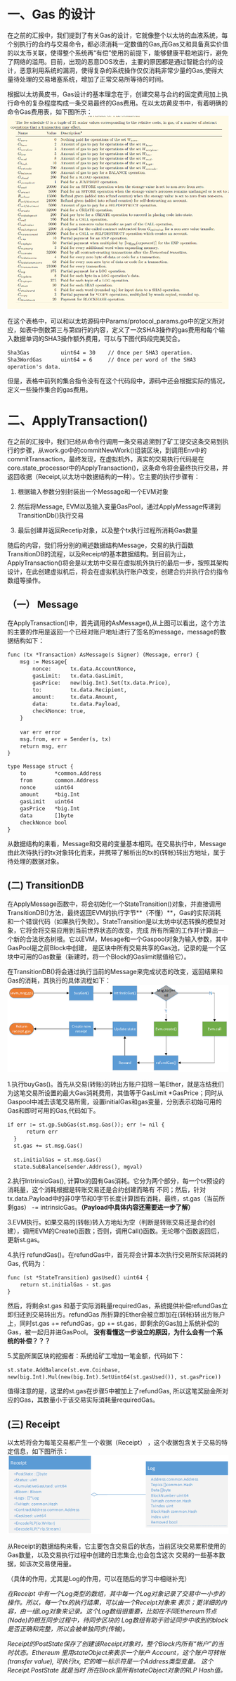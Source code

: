 #  一、Gas 的设计
在之前的汇报中，我们提到了有关Gas的设计，它就像整个以太坊的血液系统，每个别执行的合约与交易命令，都必须消耗一定数值的Gas,而Gas又和具备真实价值的以太币关联，使得整个系统再“有偿”使用的前提下，能够健康平稳地运行，避免了网络的滥用。目前，出现的恶意DOS攻击，主要的原因都是通过智能合约的设计，恶意利用系统的漏洞，使得复杂的系统操作仅仅消耗非常少量的Gas,使得大量待处理的交易堵塞系统，增加了正常交易所等待的时间。

根据以太坊黄皮书，Gas设计的基本理念在于，创建交易与合约的固定费用加上执行命令的复杂程度构成一条交易最终的Gas费用。在以太坊黄皮书中，有着明确的命令Gas费用表，如下图所示：
![trie](img/20180330/gas_price.png)

在这个表格中，可以和以太坊源码中Params/protocol_params.go中的定义所对应，如表中倒数第三与第四行的内容，定义了一次SHA3操作的gas费用和每个输入数据单词的SHA3操作额外费用，可以与下图代码段完美契合。

```
Sha3Gas          uint64 = 30    // Once per SHA3 operation.
Sha3WordGas      uint64 = 6     // Once per word of the SHA3 operation's data.
```
但是，表格中前列的集合指令没有在这个代码段中，源码中还会根据实际的情况，定义一些操作集合的gas费用。

# 二、ApplyTransaction()
在之前的汇报中，我们已经从命令行调用一条交易追溯到了矿工提交这条交易到执行的步骤，从work.go中的commitNewWork()组装区块，到调用Env中的commitTransaction，最终发现，在虚拟机外，真实的交易执行代码是在core.state_processor中的ApplyTransaction()，这条命令将会最终执行交易，并返回收据（Receipt,以太坊中数据结构的一种）。它主要的执行步骤有：
1.	根据输入参数分别封装出一个Message和一个EVM对象

2.	然后将Message, EVM以及输入变量GasPool，通过ApplyMessage传递到TransitionDb()执行交易

3.	最后创建并返回Recetip对象，以及整个tx执行过程所消耗Gas数量

随后的内容，我们将分别的阐述数据结构Message，交易的执行函数TransitionDB的流程，以及Receipt的基本数据结构。到目前为止，ApplyTransaction()将会是以太坊中交易在虚拟机外执行的最后一步，按照其架构设计，在此创建虚拟机后，将会在虚拟机执行账户改变，创建合约并执行合约指令数组等操作。
## （一） Message

在ApplyTransaction()中，首先调用的AsMessage(),从上图可以看出，这个方法的主要的作用是返回一个已经对账户地址进行了签名的message，message的数据结构如下：
```
func (tx *Transaction) AsMessage(s Signer) (Message, error) {
	msg := Message{
		nonce:      tx.data.AccountNonce,
		gasLimit:   tx.data.GasLimit,
		gasPrice:   new(big.Int).Set(tx.data.Price),
		to:         tx.data.Recipient,
		amount:     tx.data.Amount,
		data:       tx.data.Payload,
		checkNonce: true,
	}

	var err error
	msg.from, err = Sender(s, tx)
	return msg, err
}
```
    type Message struct {
    	to         *common.Address
    	from       common.Address
    	nonce      uint64
    	amount     *big.Int
    	gasLimit   uint64
    	gasPrice   *big.Int
    	data       []byte
    	checkNonce bool
    }
从数据结构的来看，Message和交易的变量基本相同。在交易执行中，Message由此次待执行的tx对象转化而来，并携带了解析出的tx的(转帐)转出方地址，属于待处理的数据对象。

## (二)  TransitionDB
在ApplyMessage函数中，将会初始化一个StateTransition()对象，并直接调用TransitionDB()方法，最终返回EVM的执行字节**（不懂）**，Gas的实际消耗
和一个错误代码（如果执行失败）。StateTransition是以太坊中状态转换的模型对象，它将会将交易应用到当前世界状态的改变，完成
所有所需的工作并计算出一个新的合法状态树根。它以EVM，Mesage和一个Gaspool对象为输入参数，其中GasPool是之前Block中创建，
是区块中所有交易共享的Gas池，记录的是一个区块中可用的Gas数量（新建时，将一个Block的Gaslimit赋值给它）。

在TransitionDB()将会通过执行当前的Message来完成状态的改变，返回结果和Gas的消耗，其执行的具体流程如下：
![TransitionDB](img/20180330/transitionDB.png)

1.执行buyGas()。首先从交易(转账)的转出方账户扣除一笔Ether，就是冻结我们为这笔交易所设置的最大Gas消耗费用，其值等于GasLimit
*GasPrice；同时从Gaspool中减去该笔交易所需，设置initialGas和gas变量，分别表示初始可用的Gas和即时可用的Gas,代码如下。
  ```
  if err := st.gp.SubGas(st.msg.Gas()); err != nil {
  		return err
  	}
    st.gas += st.msg.Gas() 
       
    st.initialGas = st.msg.Gas()
    state.SubBalance(sender.Address(), mgval)
   ```

2.执行IntrinsicGas(), 计算tx的固有Gas消耗。它分为两个部分，每一个tx预设的消耗量，这个消耗根据是转账交易还是合约创建而略有
不同；然后，针对tx.data.Payload中的非0字节和0字节长度计算固有消耗，最终，st.gas（当前所剩gas） -= intrinsicGas。**（Payload中具体内容还需要进一步了解）**

3.EVM执行。如果交易的(转帐)转入方地址为空（判断是转账交易还是合约创建），调用EVM的Create()函数；否则，调用Call()函数。无论哪个函数返回后，更新st.gas。

4.执行 refundGas()。在refundGas中，首先将会计算本次执行交易所实际消耗的Gas, 代码为：
    
    func (st *StateTransition) gasUsed() uint64 {
    	return st.initialGas - st.gas
    }
然后，将剩余st.gas 和基于实际消耗量requiredGas，系统提供补偿refundGas立即归还到交易转出方。refundGas 所折算的Ether会被立即加在(转帐)转出方账户上，同时st.gas += refundGas，gp += st.gas，即剩余的Gas加上系统补偿的Gas，被一起归并进GasPool。
**没有看懂这一步设立的原因，为什么会有一个系统的补偿？？？**

5.奖励所属区块的挖掘者：系统给矿工增加一笔金额，代码如下：

    st.state.AddBalance(st.evm.Coinbase, new(big.Int).Mul(new(big.Int).SetUint64(st.gasUsed()), st.gasPrice))
值得注意的是，这里的st.gas在步骤5中被加上了refundGas, 所以这笔奖励金所对应的Gas，其数量小于该交易实际消耗量requiredGas。


## (三) Receipt
以太坊将会为每笔交易都产生一个收据（Receipt） ，这个收据包含关于交易的特定信息，如下图所示：
![Receipt](./img/20180330/Receipt.png)

从Receipt的数据结构来看，它主要包含交易后的状态，当前区块交易累积使用的Gas数量，以及交易执行过程中创建的日志集合,也会包含这次
交易的一些基本数据，如该次交易使用量。

（具体的作用，尤其是Log的作用，可以在随后的学习中相继补充）

*在Receipt 中有一个Log类型的数组，其中每一个Log对象记录了交易中一小步的操作。所以，每一个tx的执行结果，可以由一个Receipt对象来
表示；更详细的内容，由一组Log对象来记录。这个Log数组很重要，比如在不同Ethereum节点(Node)的相互同步过程中，待同步区块的
Log数组有助于验证同步中收到的block是否正确和完整，所以会被单独同步(传输)。*

*Receipt的PostState保存了创建该Receipt对象时，整个Block内所有“帐户”的当时状态。Ethereum 里用stateObject来表示一个账户
Account，这个账户可转帐(transfer value), 可执行tx, 它的唯一标示符是一个Address类型变量。 这个Receipt.PostState 就是当时
所在Block里所有stateObject对象的RLP Hash值。*

